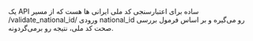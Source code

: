  یک API ساده  برای اعتبارسنجی کد ملی ایرانی ها هست که از مسیر /validate_national_id/ ورودی national_id رو می‌گیره و بر اساس فرمول بررسی صحت کد ملی، نتیجه رو برمی‌گردونه.
